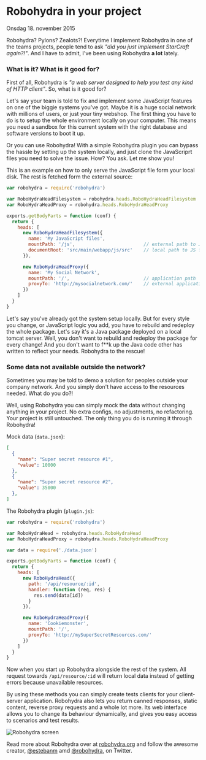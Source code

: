 # Robohydra in your project
Onsdag 18. november 2015

Robohydra? Pylons? Zealots?! Everytime I implement Robohydra in one of the teams projects, people tend to ask _"did you just implement StarCraft again?!"_. And I have to admit, I've been using Robohydra **a lot** lately.


### What is it? What is it good for?

First of all, Robohydra is _"a web server designed to help you test any kind of HTTP client"_. So, what is it good for?

Let's say your team is told to fix and implement some JavaScript features on one of the biggie systems you've got. Maybe it is a huge social network with millions of users, or just your tiny webshop. The first thing you have to do is to setup the whole environment locally on your computer. This means you need a sandbox for this current system with the right database and software versions to boot it up.

Or you can use Robohydra! With a simple Robohydra plugin you can bypass the hassle by setting up the system locally, and just clone the JavaScriprt files you need to solve the issue. How? You ask. Let me show you!


This is an example on how to only serve the JavaScript file form your local disk. The rest is fetched form the external source:

```javascript
var robohydra = require('robohydra')

var RoboHydraHeadFilesystem = robohydra.heads.RoboHydraHeadFilesystem
var RoboHydraHeadProxy = robohydra.heads.RoboHydraHeadProxy

exports.getBodyParts = function (conf) {
  return {
    heads: [
      new RoboHydraHeadFilesystem({
        name: 'My JavaScript files',
        mountPath: '/js',                         // external path to JS files
        documentRoot: 'src/main/webapp/js/src'    // local path to JS files
      }),

      new RoboHydraHeadProxy({
        name: 'My Social Network',
        mountPath: '/',                           // application path
        proxyTo: 'http://mysocialnetwork.com/'    // external application
      })
    ]
  }
}

```

Let's say you've already got the system setup locally. But for every style you change, or JavaScript logic you add, you have to rebuild and redeploy the whole package. Let's say it's a Java package deployed on a local tomcat server. Well, you don't want to rebuild and redeploy the package for every change! And you don't want to f**k up the Java code other has written to reflect your needs. Robohydra to the rescue!



### Some data not available outside the network?

Sometimes you may be told to demo a solution for peoples outside your company network. And you simply don't have access to the resources needed. What do you do?!

Well, using Robohydra you can simply mock the data without changing anything in your project. No extra configs, no adjustments, no refactoring. Your project is still untouched. The only thing you do is running it through Robohydra!


Mock data (`data.json`):
```json
[
  {
    "name": "Super secret resource #1",
    "value": 10000
  },
  {
    "name": "Super secret resource #2",
    "value": 35000
  },
]
```

The Robohydra plugin (`plugin.js`):

```javascript
var robohydra = require('robohydra')

var RoboHydraHead = robohydra.heads.RoboHydraHead
var RoboHydraHeadProxy = robohydra.heads.RoboHydraHeadProxy

var data = require('./data.json')

exports.getBodyParts = function (conf) {
  return {
    heads: [
      new RoboHydraHead({
        path: '/api/resource/:id',
        handler: function (req, res) {
          res.send(data[id])
        }
      }),

      new RoboHydraHeadProxy({
        name: 'Cookiemonster',
        mountPath: '/',
        proxyTo: 'http://mySuperSecretResources.com/'
      })
    ]
  }
}
```

Now when you start up Robohydra alongside the rest of the system. All request towards `/api/resource/:id` will return local data instead of getting errors because unavailable resources.

By using these methods you can simply create tests clients for your client-server application. Robohydra also lets you return canned responses, static content, reverse proxy requests and a whole lot more. Its web interface allows you to change its behaviour dynamically, and gives you easy access to scenarios and test results.

![Robohydra screen](http://tmn.io/img/robohydra_screen.png)

Read more about Robohydra over at [robohydra.org](http://robohydra.org/) and follow the awesome creator, [@estebanm](https://twitter.com/estebanm) amd [@robohydra](https://twitter.com/robohydra), on Twitter.
